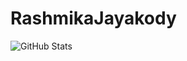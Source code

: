 # RashmikaJayakody
![GitHub Stats](https://github-readme-stats.vercel.app/api?username=YourGitHubUsername&show_icons=true&theme=tokyonight)
